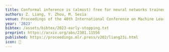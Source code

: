 ```yaml
---
title: Conformal inference is (almost) free for neural networks trained with early stopping
authors: Z. Liang, Y. Zhou, M. Sesia
venue: Proceedings of the 40th International Conference on Machine Learning (ICML)
year: '2023'
bibtex: /assets/bibtex/2023-early-stopping.txt
preprint: https://arxiv.org/abs/2301.11556
published: https://proceedings.mlr.press/v202/liang23i.html
icon: 🎯
---
```

